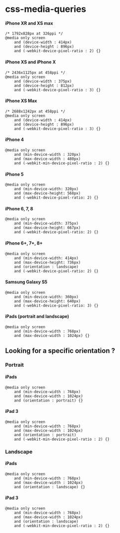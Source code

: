 # css-media-queries

#### iPhone XR and XS max
```
/* 1792x828px at 326ppi */
@media only screen 
    and (device-width : 414px) 
    and (device-height : 896px) 
    and (-webkit-device-pixel-ratio : 2) {}
```
#### iPhone XS and iPhone X
```
/* 2436x1125px at 458ppi */
@media only screen 
    and (device-width : 375px) 
    and (device-height : 812px) 
    and (-webkit-device-pixel-ratio : 3) {}
```
#### iPhone XS Max
```
/* 2688x1242px at 458ppi */
@media only screen 
    and (device-width : 414px) 
    and (device-height : 896px) 
    and (-webkit-device-pixel-ratio : 3) {}
```
#### iPhone 4
```
@media only screen
    and (min-device-width : 320px)
    and (max-device-width : 480px)
    and (-webkit-min-device-pixel-ratio : 2) {}
```
#### iPhone 5
```
@media only screen
    and (min-device-width: 320px)
    and (max-device-height: 568px)
    and (-webkit-device-pixel-ratio: 2) {}
```
#### iPhone 6, 7, 8
```
@media only screen
    and (min-device-width: 375px)
    and (max-device-height: 667px)
    and (-webkit-device-pixel-ratio: 2) {}
```
#### iPhone 6+, 7+, 8+
```
@media only screen
    and (min-device-width: 414px)
    and (max-device-height: 736px)
    and (orientation : landscape)
    and (-webkit-device-pixel-ratio: 2) {}
```
#### Samsung Galaxy S5
```
@media only screen
    and (min-device-width: 360px)
    and (max-device-height: 640px)
    and (-webkit-device-pixel-ratio: 3) {}
```
#### iPads (portrait and landscape)
```
@media only screen
    and (min-device-width : 768px)
    and (max-device-width : 1024px) {}

```

## Looking for a specific orientation ?

### Portrait

#### iPads
```
@media only screen
    and (min-device-width : 768px)
    and (max-device-width : 1024px)
    and (orientation : portrait) {}
```
#### iPad 3
```
@media only screen
    and (min-device-width : 768px)
    and (max-device-width : 1024px)
    and (orientation : portrait)
    and (-webkit-min-device-pixel-ratio : 2) {}
```

### Landscape

#### iPads
```
@media only screen
    and (min-device-width : 768px)
    and (max-device-width : 1024px)
    and (orientation : landscape) {}
```
#### iPad 3
```
@media only screen
    and (min-device-width : 768px)
    and (max-device-width : 1024px)
    and (orientation : landscape)
    and (-webkit-min-device-pixel-ratio : 2) {}
```

